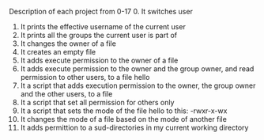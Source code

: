 Description of each project from 0-17
0. It switches user
1. It prints the effective username of the current user
2. It prints all the groups the current user is part of
3. It changes the owner of a file
4. It creates an empty file
5. It adds execute permission to the owner of a file
6. It  adds execute permission to the owner and the group owner, and read permission to other users, to a file hello
7. It  a script that adds execution permission to the owner, the group owner and the other users, to a file
8. It a script that set all permission for others only
9. It a script that sets the mode of the file hello to this:
-rwxr-x-wx
10. It changes the mode of a file based on the mode of another file
11. It adds permittion to a sud-directories in my current working directory
